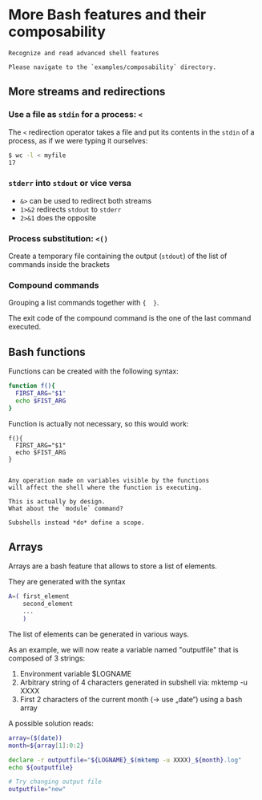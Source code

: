 # More Bash features and their composability

```{objectives}
Recognize and read advanced shell features

```

```{admonition} To follow along
Please navigate to the `examples/composability` directory.
```


## More streams and redirections

### Use a file as `stdin` for  a process: `<`


The `<` redirection operator takes a file
and put its contents in the `stdin` of a process,
as if we were typing it ourselves:
```bash
$ wc -l < myfile
17
```


###  `stderr` into `stdout` or vice versa

- `&>` can be used to redirect both streams
- `1>&2` redirects `stdout` to `stderr`
- `2>&1` does the opposite


### Process substitution: `<()` 

Create a temporary file 
containing the output (`stdout`)
of the list of commands
inside the brackets

### Compound commands
Grouping a list commands together with `{  }`.
  
The exit code of the compound command 
is the one of the last command executed.

## Bash functions

Functions can be created 
with the following syntax:
```bash
function f(){
  FIRST_ARG="$1"
  echo $FIST_ARG 
}
```
Function is actually
not necessary, so this would work:
```
f(){
  FIRST_ARG="$1"
  echo $FIST_ARG 
}
```

```{warning} Bash functions do not define a scope

Any operation made on variables visible by the functions
will affect the shell where the function is executing.

This is actually by design.
What about the `module` command?

Subshells instead *do* define a scope.

```

## Arrays

Arrays are a bash feature that allows to store a list of elements.

They are generated with the syntax
```bash
A=( first_element
    second_element
    ...
    )
```

The list of elements can be generated in various ways.


As an example,
we will now reate a variable named "outputfile" that is composed of 3 strings:

1. Environment variable $LOGNAME
2. Arbitrary string of 4 characters generated in subshell via: 
  mktemp -u XXXX 
3. First 2 characters of the current month (→ use „date“) using a bash array

A possible solution reads:
```bash
array=($(date))
month=${array[1]:0:2}

declare -r outputfile="${LOGNAME}_$(mktemp -u XXXX)_${month}.log"
echo ${outputfile}

# Try changing output file
outputfile="new"
```
